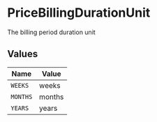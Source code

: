 # PriceBillingDurationUnit

The billing period duration unit


## Values

| Name     | Value    |
| -------- | -------- |
| `WEEKS`  | weeks    |
| `MONTHS` | months   |
| `YEARS`  | years    |
